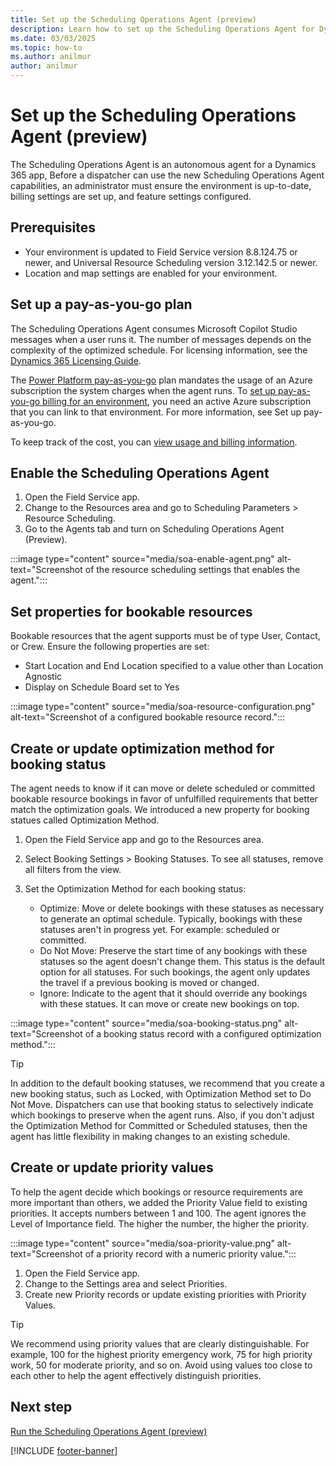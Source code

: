 ```yaml
---
title: Set up the Scheduling Operations Agent (preview)
description: Learn how to set up the Scheduling Operations Agent for Dynamics 365 Field Service.
ms.date: 03/03/2025
ms.topic: how-to
ms.author: anilmur
author: anilmur
---
```


# Set up the Scheduling Operations Agent (preview)

The Scheduling Operations Agent is an autonomous agent for a Dynamics 365 app, Before a dispatcher can use the new Scheduling Operations Agent capabilities, an administrator must ensure the environment is up-to-date, billing settings are set up, and feature settings configured.

## Prerequisites

- Your environment  is updated to Field Service version 8.8.124.75 or newer, and Universal Resource Scheduling version 3.12.142.5 or newer.
- Location and map settings are enabled for your environment.

## Set up a pay-as-you-go plan

The Scheduling Operations Agent consumes Microsoft Copilot Studio messages when a user runs it. The number of messages depends on the complexity of the optimized schedule. For licensing information, see the [Dynamics 365 Licensing Guide](https://go.microsoft.com/fwlink/?LinkId=866544).

The [Power Platform pay-as-you-go](/power-platform/admin/pay-as-you-go-overview) plan mandates the usage of an Azure subscription the system charges when the agent runs. To [set up pay-as-you-go billing for an environment](/power-platform/admin/pay-as-you-go-set-up?tabs=new), you need an active Azure subscription that you can link to that environment. For more information, see Set up pay-as-you-go.

To keep track of the cost, you can [view usage and billing information](/power-platform/admin/pay-as-you-go-usage-costs).

## Enable the Scheduling Operations Agent

1. Open the Field Service app.
1. Change to the Resources area and go to Scheduling Parameters > Resource Scheduling.
1. Go to the Agents tab and turn on Scheduling Operations Agent (Preview).

:::image type="content" source="media/soa-enable-agent.png" alt-text="Screenshot of the resource scheduling settings that enables the agent.":::

## Set properties for bookable resources

Bookable resources that the agent supports must be of type User, Contact, or Crew. Ensure the following properties are set:

- Start Location and End Location specified to a value other than Location Agnostic
- Display on Schedule Board set to Yes

:::image type="content" source="media/soa-resource-configuration.png" alt-text="Screenshot of a configured bookable resource record.":::

## Create or update optimization method for booking status

The agent needs to know if it can move or delete scheduled or committed bookable resource bookings in favor of unfulfilled requirements that better match the optimization goals. We introduced a new property for booking statues called Optimization Method.

1. Open the Field Service app and go to the Resources area.
1. Select Booking Settings > Booking Statuses. To see all statuses, remove all filters from the view.
1. Set the Optimization Method for each booking status:

    - Optimize: Move or delete bookings with these statuses as necessary to generate an optimal schedule. Typically, bookings with these statuses aren't in progress yet. For example: scheduled or committed.
    - Do Not Move: Preserve the start time of any bookings with these statuses so the agent doesn't change them. This status is the default option for all statuses. For such bookings, the agent only updates the travel if a previous booking is moved or changed.
    - Ignore: Indicate to the agent that it should override any bookings with these statues. It can move or create new bookings on top.

:::image type="content" source="media/soa-booking-status.png" alt-text="Screenshot of a booking status record with a configured optimization method.":::

> [!TIP]
> In addition to the default booking statuses, we recommend that you create a new booking status, such as Locked, with Optimization Method set to Do Not Move. Dispatchers can use that booking status to selectively indicate which bookings to preserve when the agent runs. Also, if you don't adjust the Optimization Method for Committed or Scheduled statuses, then the agent has little flexibility in making changes to an existing schedule.

## Create or update priority values

To help the agent decide which bookings or resource requirements are more important than others, we added the Priority Value field to existing priorities. It accepts numbers between 1 and 100. The agent ignores the Level of Importance field. The higher the number, the higher the priority.

:::image type="content" source="media/soa-priority-value.png" alt-text="Screenshot of a priority record with a numeric priority value.":::

1. Open the Field Service app.
2. Change to the Settings area and select Priorities.
3. Create new Priority records or update existing priorities with Priority Values.  

> [!TIP]
> We recommend using priority values that are clearly distinguishable. For example, 100 for the highest priority emergency work, 75 for high priority work, 50 for moderate priority, and so on. Avoid using values too close to each other to help the agent effectively distinguish priorities.

## Next step

[Run the Scheduling Operations Agent (preview)](soa-run.md)

[!INCLUDE [footer-banner](../includes/footer-banner.md)]
